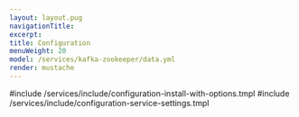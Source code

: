 ```yaml
---
layout: layout.pug
navigationTitle:
excerpt:
title: Configuration
menuWeight: 20
model: /services/kafka-zookeeper/data.yml
render: mustache
---
```


#include /services/include/configuration-install-with-options.tmpl
#include /services/include/configuration-service-settings.tmpl
